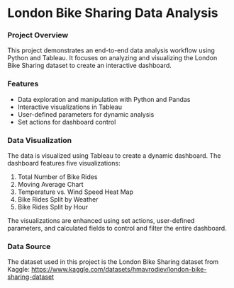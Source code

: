 # London Bike Sharing Data Analysis

### Project Overview
This project demonstrates an end-to-end data analysis workflow using Python and Tableau. It focuses on analyzing and visualizing the London Bike Sharing dataset to create an interactive dashboard.

### Features
- Data exploration and manipulation with Python and Pandas
- Interactive visualizations in Tableau
- User-defined parameters for dynamic analysis
- Set actions for dashboard control

### Data Visualization
The data is visualized using Tableau to create a dynamic dashboard. The dashboard features five visualizations:

1. Total Number of Bike Rides
2. Moving Average Chart
3. Temperature vs. Wind Speed Heat Map
4. Bike Rides Split by Weather
5. Bike Rides Split by Hour
   
The visualizations are enhanced using set actions, user-defined parameters, and calculated fields to control and filter the entire dashboard.

### Data Source
The dataset used in this project is the London Bike Sharing dataset from Kaggle: https://www.kaggle.com/datasets/hmavrodiev/london-bike-sharing-dataset
